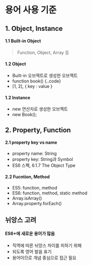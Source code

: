 # 용어 사용 기준 

## 1. Object, Instance

#### 1.1 Built-in Object
> Function, Object, Array 등

#### 1.2 Object
- Built-in 오브젝트로 생성한 오브젝트
- function book() {..code}
- [1, 2], { key : value }

#### 1.2 Instance
- new 연산자로 생성한 오브젝트
- new Book();

## 2. Property, Function

#### 2.1 property key vs name
- property name: String
- property key: String과 Symbol
- ES6 스펙, 6.1.7 The Object Type

#### 2.2 Fucntion, Method
- ES5: function, method
- ES6: function, method, static method
- Array.isArray()
- Array.property.forEach()

## 뉘앙스 고려

#### ES6+에 새로운 용어가 많음
- 직역에 따른 뉘앙스 차이를 피하기 위해
- 되도록 영어 발음 표기
- 용어이므로 개념 중심으로 접근 필요